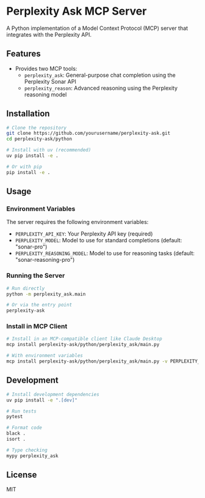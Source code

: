 # Perplexity Ask MCP Server

A Python implementation of a Model Context Protocol (MCP) server that integrates with the Perplexity API.

## Features

- Provides two MCP tools:
  - `perplexity_ask`: General-purpose chat completion using the Perplexity Sonar API
  - `perplexity_reason`: Advanced reasoning using the Perplexity reasoning model

## Installation

```bash
# Clone the repository
git clone https://github.com/yourusername/perplexity-ask.git
cd perplexity-ask/python

# Install with uv (recommended)
uv pip install -e .

# Or with pip
pip install -e .
```

## Usage

### Environment Variables

The server requires the following environment variables:

- `PERPLEXITY_API_KEY`: Your Perplexity API key (required)
- `PERPLEXITY_MODEL`: Model to use for standard completions (default: "sonar-pro")
- `PERPLEXITY_REASONING_MODEL`: Model to use for reasoning tasks (default: "sonar-reasoning-pro")

### Running the Server

```bash
# Run directly
python -m perplexity_ask.main

# Or via the entry point
perplexity-ask
```

### Install in MCP Client

```bash
# Install in an MCP-compatible client like Claude Desktop
mcp install perplexity-ask/python/perplexity_ask/main.py

# With environment variables
mcp install perplexity-ask/python/perplexity_ask/main.py -v PERPLEXITY_API_KEY=your_api_key
```

## Development

```bash
# Install development dependencies
uv pip install -e ".[dev]"

# Run tests
pytest

# Format code
black .
isort .

# Type checking
mypy perplexity_ask
```

## License

MIT
